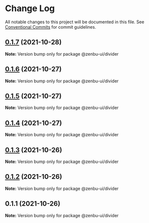 # Change Log

All notable changes to this project will be documented in this file.
See [Conventional Commits](https://conventionalcommits.org) for commit guidelines.

## [0.1.7](https://github.com/KodepandaID/zenbu-ui/compare/@zenbu-ui/divider@0.1.6...@zenbu-ui/divider@0.1.7) (2021-10-28)

**Note:** Version bump only for package @zenbu-ui/divider





## [0.1.6](https://github.com/KodepandaID/zenbu-ui/compare/@zenbu-ui/divider@0.1.5...@zenbu-ui/divider@0.1.6) (2021-10-27)

**Note:** Version bump only for package @zenbu-ui/divider





## [0.1.5](https://github.com/KodepandaID/zenbu-ui/compare/@zenbu-ui/divider@0.1.4...@zenbu-ui/divider@0.1.5) (2021-10-27)

**Note:** Version bump only for package @zenbu-ui/divider





## [0.1.4](https://github.com/KodepandaID/zenbu-ui/compare/@zenbu-ui/divider@0.1.3...@zenbu-ui/divider@0.1.4) (2021-10-27)

**Note:** Version bump only for package @zenbu-ui/divider





## [0.1.3](https://github.com/KodepandaID/zenbu-ui/compare/@zenbu-ui/divider@0.1.2...@zenbu-ui/divider@0.1.3) (2021-10-26)

**Note:** Version bump only for package @zenbu-ui/divider





## [0.1.2](https://github.com/KodepandaID/zenbu-ui/compare/@zenbu-ui/divider@0.1.1...@zenbu-ui/divider@0.1.2) (2021-10-26)

**Note:** Version bump only for package @zenbu-ui/divider





## 0.1.1 (2021-10-26)

**Note:** Version bump only for package @zenbu-ui/divider
